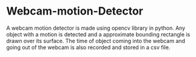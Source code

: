 # Webcam-motion-Detector
A webcam motion detector is made using opencv library in python. Any object with a motion is detected and a approximate bounding rectangle is drawn over its surface. The time of object coming into the webcam and going out of the webcam is also recorded and stored in a csv file.
